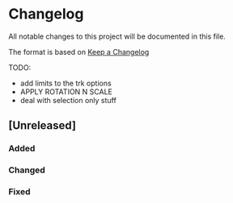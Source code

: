 # Changelog
All notable changes to this project will be documented in this file.

The format is based on [Keep a Changelog](http://keepachangelog.com/en/1.0.0/)

TODO:
- add limits to the trk options
- APPLY ROTATION N SCALE
- deal with selection only stuff

## [Unreleased]
### Added
### Changed
### Fixed